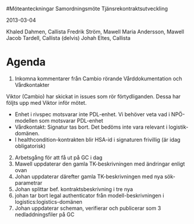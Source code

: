 #Möteanteckningar Samordningsmöte Tjänsrekontraktsutveckling

2013-03-04

Khaled Dahmen, Callista
Fredrik Ström, Mawell
Maria Andersson, Mawell
Jacob Tardell, Callista (delvis)
Johah Eltes, Callista


# Agenda #

1. Inkomna kommentarer från Cambio rörande Vårddokumentation och Vårdkontakter

Viktor (Cambio) har skickat in issues som rör förtydliganden. Dessa har följts upp med Viktor inför mötet.

  * Enhet i rivspec motsvarar inte PDL-enhet. Vi behöver veta vad i NPÖ-modellen som motsvarar PDL-enhet
  * Vårdkontakt: Signatur tas bort. Det bedöms inte vara relevant i logistik-domänen.
  * I healthcondition-kontrakten blir HSA-id i signaturen frivillig (är idag obligatorisk)

2. Arbetsgång för att få ut på GC i dag
  1. Mawell uppdaterar den gamla TK-beskrivningen med ändringar enligt ovan
  1. Johan uppdaterar därefter gamla TK-beskrivningen med nya sök-parametrar
  1. Johan splittar bef. kontraktsbeskrivning i tre nya
  1. johan tar bort legal authenticator från modell-beskrivningen i logistics:logistics-domänen
  1. Johan uppdaterar scheman, verifierar och publicerar som 3 nedladdningsfiler på GC
